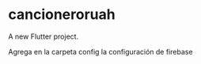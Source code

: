 # cancioneroruah

A new Flutter project.


Agrega en la carpeta config la configuración de firebase
